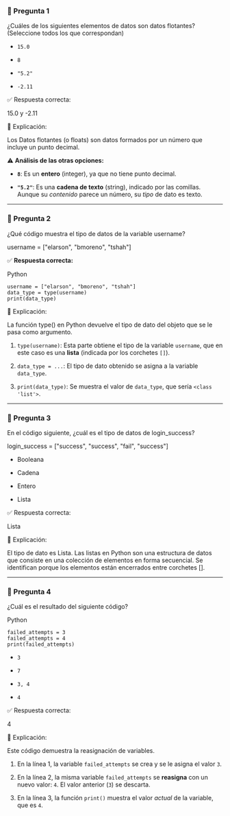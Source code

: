 
### 🧠 Pregunta 1

¿Cuáles de los siguientes elementos de datos son datos flotantes? (Seleccione todos los que correspondan)

- `15.0`
    
- `8`
    
- `"5.2"`
    
- `-2.11`
    

✅ Respuesta correcta:

15.0 y -2.11

📘 Explicación:

Los Datos flotantes (o floats) son datos formados por un número que incluye un punto decimal.

⚠️ **Análisis de las otras opciones:**

- **`8`**: Es un **entero** (integer), ya que no tiene punto decimal.
    
- **`"5.2"`**: Es una **cadena de texto** (string), indicado por las comillas. Aunque su _contenido_ parece un número, su _tipo_ de dato es texto.
    

---

### 🧠 Pregunta 2

¿Qué código muestra el tipo de datos de la variable username?

username = ["elarson", "bmoreno", "tshah"]

✅ **Respuesta correcta:**

Python

```
username = ["elarson", "bmoreno", "tshah"]
data_type = type(username)
print(data_type)
```

📘 Explicación:

La función type() en Python devuelve el tipo de dato del objeto que se le pasa como argumento.

1. `type(username)`: Esta parte obtiene el tipo de la variable `username`, que en este caso es una **lista** (indicada por los corchetes `[]`).
    
2. `data_type = ...`: El tipo de dato obtenido se asigna a la variable `data_type`.
    
3. `print(data_type)`: Se muestra el valor de `data_type`, que sería `<class 'list'>`.
    

---

### 🧠 Pregunta 3

En el código siguiente, ¿cuál es el tipo de datos de login_success?

login_success = ["success", "success", "fail", "success"]

- Booleana
    
- Cadena
    
- Entero
    
- Lista
    

✅ Respuesta correcta:

Lista

📘 Explicación:

El tipo de dato es Lista. Las listas en Python son una estructura de datos que consiste en una colección de elementos en forma secuencial. Se identifican porque los elementos están encerrados entre corchetes [].

---

### 🧠 Pregunta 4

¿Cuál es el resultado del siguiente código?

Python

```
failed_attempts = 3
failed_attempts = 4
print(failed_attempts)
```

- `3`
    
- `7`
    
- `3, 4`
    
- `4`
    

✅ Respuesta correcta:

4

📘 Explicación:

Este código demuestra la reasignación de variables.

1. En la línea 1, la variable `failed_attempts` se crea y se le asigna el valor `3`.
    
2. En la línea 2, la misma variable `failed_attempts` se **reasigna** con un nuevo valor: `4`. El valor anterior (`3`) se descarta.
    
3. En la línea 3, la función `print()` muestra el valor _actual_ de la variable, que es `4`.
